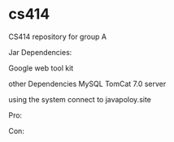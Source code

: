 # cs414
CS414 repository for group A

Jar Dependencies:

Google web tool kit

other Dependencies
MySQL
TomCat 7.0 server

using the system
connect to javapoloy.site

Pro:

Con: